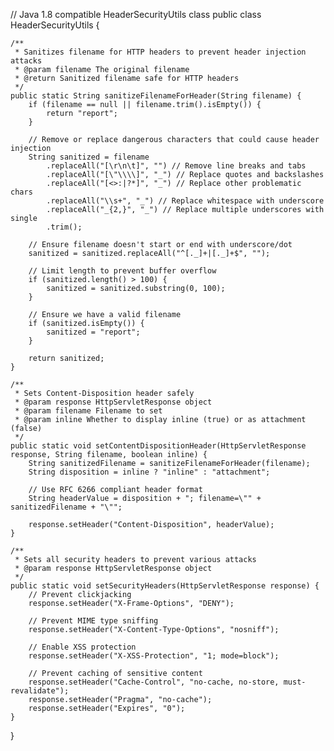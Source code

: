// Java 1.8 compatible HeaderSecurityUtils class
public class HeaderSecurityUtils {
    
    /**
     * Sanitizes filename for HTTP headers to prevent header injection attacks
     * @param filename The original filename
     * @return Sanitized filename safe for HTTP headers
     */
    public static String sanitizeFilenameForHeader(String filename) {
        if (filename == null || filename.trim().isEmpty()) {
            return "report";
        }
        
        // Remove or replace dangerous characters that could cause header injection
        String sanitized = filename
            .replaceAll("[\r\n\t]", "") // Remove line breaks and tabs
            .replaceAll("[\"\\\\]", "_") // Replace quotes and backslashes
            .replaceAll("[<>:|?*]", "_") // Replace other problematic chars
            .replaceAll("\\s+", "_") // Replace whitespace with underscore
            .replaceAll("_{2,}", "_") // Replace multiple underscores with single
            .trim();
        
        // Ensure filename doesn't start or end with underscore/dot
        sanitized = sanitized.replaceAll("^[._]+|[._]+$", "");
        
        // Limit length to prevent buffer overflow
        if (sanitized.length() > 100) {
            sanitized = sanitized.substring(0, 100);
        }
        
        // Ensure we have a valid filename
        if (sanitized.isEmpty()) {
            sanitized = "report";
        }
        
        return sanitized;
    }
    
    /**
     * Sets Content-Disposition header safely
     * @param response HttpServletResponse object
     * @param filename Filename to set
     * @param inline Whether to display inline (true) or as attachment (false)
     */
    public static void setContentDispositionHeader(HttpServletResponse response, String filename, boolean inline) {
        String sanitizedFilename = sanitizeFilenameForHeader(filename);
        String disposition = inline ? "inline" : "attachment";
        
        // Use RFC 6266 compliant header format
        String headerValue = disposition + "; filename=\"" + sanitizedFilename + "\"";
        
        response.setHeader("Content-Disposition", headerValue);
    }
    
    /**
     * Sets all security headers to prevent various attacks
     * @param response HttpServletResponse object
     */
    public static void setSecurityHeaders(HttpServletResponse response) {
        // Prevent clickjacking
        response.setHeader("X-Frame-Options", "DENY");
        
        // Prevent MIME type sniffing
        response.setHeader("X-Content-Type-Options", "nosniff");
        
        // Enable XSS protection
        response.setHeader("X-XSS-Protection", "1; mode=block");
        
        // Prevent caching of sensitive content
        response.setHeader("Cache-Control", "no-cache, no-store, must-revalidate");
        response.setHeader("Pragma", "no-cache");
        response.setHeader("Expires", "0");
    }
}